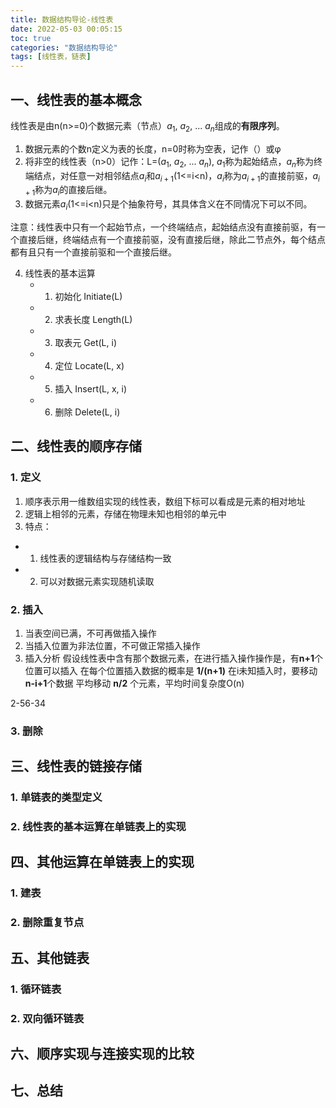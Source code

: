```yaml
---
title: 数据结构导论-线性表
date: 2022-05-03 00:05:15
toc: true
categories: "数据结构导论"
tags: [线性表，链表]
---
```


## 一、线性表的基本概念
线性表是由n(n>=0)个数据元素（节点）$a_{1}$, $a_{2}$, ... $a_{n}$组成的**有限序列**。

1. 数据元素的个数n定义为表的长度，n=0时称为空表，记作（）或φ
2. 将非空的线性表（n>0）记作：L=($a_{1}$, $a_{2}$, ... $a_{n}$), $a_{1}$称为起始结点，$a_{n}$称为终端结点，对任意一对相邻结点$a_{i}$和$a_{i+1}$(1<=i<n)，$a_{i}$称为$a_{i+1}$的直接前驱，$a_{i+1}$称为$a_{i}$的直接后继。
3. 数据元素$a_{i}$(1<=i<n)只是个抽象符号，其具体含义在不同情况下可以不同。

注意：线性表中只有一个起始节点，一个终端结点，起始结点没有直接前驱，有一个直接后继，终端结点有一个直接前驱，没有直接后继，除此二节点外，每个结点都有且只有一个直接前驱和一个直接后继。

4. 线性表的基本运算
   - 1. 初始化 Initiate(L)
   - 2. 求表长度 Length(L)
   - 3. 取表元 Get(L, i)
   - 4. 定位 Locate(L, x)
   - 5. 插入 Insert(L, x, i)
   - 6. 删除 Delete(L, i)

## 二、线性表的顺序存储

### 1. 定义
1. 顺序表示用一维数组实现的线性表，数组下标可以看成是元素的相对地址
2. 逻辑上相邻的元素，存储在物理未知也相邻的单元中
3. 特点：
 - 1. 线性表的逻辑结构与存储结构一致
 - 2. 可以对数据元素实现随机读取

### 2. 插入
1. 当表空间已满，不可再做插入操作
2. 当插入位置为非法位置，不可做正常插入操作
3. 插入分析
    假设线性表中含有那个数据元素，在进行插入操作操作是，有**n+1**个位置可以插入
    在每个位置插入数据的概率是 **1/(n+1)**
    在i未知插入时，要移动**n-i+1**个数据
    平均移动 **n/2** 个元素，平均时间复杂度O(n)

2-56-34
### 3. 删除

## 三、线性表的链接存储
### 1. 单链表的类型定义
### 2. 线性表的基本运算在单链表上的实现

## 四、其他运算在单链表上的实现
### 1. 建表
### 2. 删除重复节点

## 五、其他链表
### 1. 循环链表
### 2. 双向循环链表

## 六、顺序实现与连接实现的比较

## 七、总结

